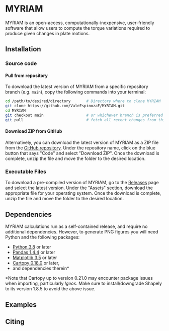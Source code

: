 # MYRIAM
MYRIAM is an open-access, computationally-inexpensive, user-friendly software that allow users to compute the torque variations required to produce given changes in plate motions.


<!-- installation -->
## Installation

### Source code
#### Pull from repository 

To download the latest version of MYRIAM from a specific repository branch (e.g. `main`), copy the following commands into your terminal:

```sh
cd /path/to/desired/directory       # Directory where to clone MYRIAM
git clone https://github.com/ValeEspinozaF/MYRIAM.git
cd MYRIAM
git checkout main                   # or whichever branch is preferred
git pull                            # fetch all recent changes from this branch
```


#### Download ZIP from GitHub

Alternatively, you can download the latest version of MYRIAM as a ZIP file from the [GitHub repository](https://github.com/ValeEspinozaF/MYRIAM). Under the repository name, click on the blue button that says "Code" and select "Download ZIP". Once the download is complete, unzip the file and move the folder to the desired location.

### Executable Files

To download a pre-compiled version of MYRIAM, go to the [Releases](https://github.com/ValeEspinozaF/MYRIAM/releases) page and select the latest version. Under the "Assets" section, download the appropriate file for your operating system. Once the download is complete, unzip the file and move the folder to the desired location.



<!-- dependencies -->
## Dependencies

MYRIAM calculations run as a self-contained release, and require no additional dependencies. However, to generate PNG figures you will need Python and the following packages:

- [Python 3.8](https://www.python.org/) or later
- [Pandas 1.4.4](https://https://pandas.pydata.org/) or later
- [Matplotlib 3.5](https://matplotlib.org/stable/users/installing/index.html) or later
- [Cartopy 0.18.0](https://scitools.org.uk/cartopy/docs/latest/index.html#getting-started) or later, 
- and dependencies therein*

*Note that Cartopy up to version 0.21.0 may encounter package issues when importing, particularly *lgeos*. Make sure to install/downgrade Shapely to its version 1.8.5 to avoid the above issue.

<!-- examples -->
## Examples


<!-- citing -->
## Citing